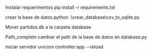 Instalar requerimentos
pip install -r requirements.txt

crear la base de datos
python .\crear_database\csv_to_sqlite.py

Mover partidos.db a la carpeta database

Path_completo cambiar el path de la base de datos en database.py

iniciar servidor
uvicorn controller:app --reload
